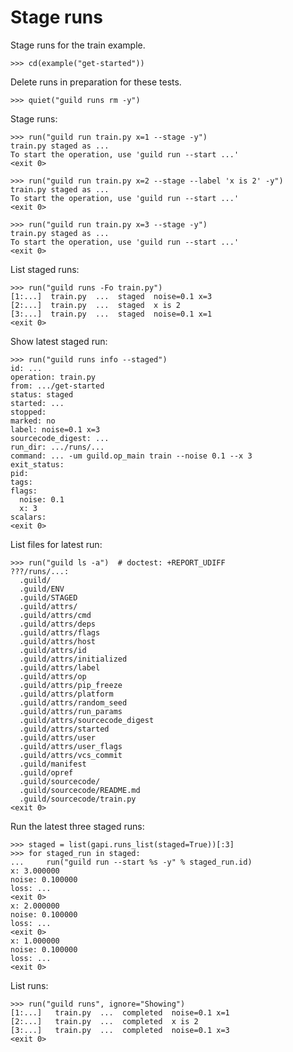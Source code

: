 # Stage runs

Stage runs for the train example.

    >>> cd(example("get-started"))

Delete runs in preparation for these tests.

    >>> quiet("guild runs rm -y")

Stage runs:

    >>> run("guild run train.py x=1 --stage -y")
    train.py staged as ...
    To start the operation, use 'guild run --start ...'
    <exit 0>

    >>> run("guild run train.py x=2 --stage --label 'x is 2' -y")
    train.py staged as ...
    To start the operation, use 'guild run --start ...'
    <exit 0>

    >>> run("guild run train.py x=3 --stage -y")
    train.py staged as ...
    To start the operation, use 'guild run --start ...'
    <exit 0>

List staged runs:

    >>> run("guild runs -Fo train.py")
    [1:...]  train.py  ...  staged  noise=0.1 x=3
    [2:...]  train.py  ...  staged  x is 2
    [3:...]  train.py  ...  staged  noise=0.1 x=1
    <exit 0>

Show latest staged run:

    >>> run("guild runs info --staged")
    id: ...
    operation: train.py
    from: .../get-started
    status: staged
    started: ...
    stopped:
    marked: no
    label: noise=0.1 x=3
    sourcecode_digest: ...
    run_dir: .../runs/...
    command: ... -um guild.op_main train --noise 0.1 --x 3
    exit_status:
    pid:
    tags:
    flags:
      noise: 0.1
      x: 3
    scalars:
    <exit 0>

List files for latest run:

    >>> run("guild ls -a")  # doctest: +REPORT_UDIFF
    ???/runs/...:
      .guild/
      .guild/ENV
      .guild/STAGED
      .guild/attrs/
      .guild/attrs/cmd
      .guild/attrs/deps
      .guild/attrs/flags
      .guild/attrs/host
      .guild/attrs/id
      .guild/attrs/initialized
      .guild/attrs/label
      .guild/attrs/op
      .guild/attrs/pip_freeze
      .guild/attrs/platform
      .guild/attrs/random_seed
      .guild/attrs/run_params
      .guild/attrs/sourcecode_digest
      .guild/attrs/started
      .guild/attrs/user
      .guild/attrs/user_flags
      .guild/attrs/vcs_commit
      .guild/manifest
      .guild/opref
      .guild/sourcecode/
      .guild/sourcecode/README.md
      .guild/sourcecode/train.py
    <exit 0>

Run the latest three staged runs:

    >>> staged = list(gapi.runs_list(staged=True))[:3]
    >>> for staged_run in staged:
    ...     run("guild run --start %s -y" % staged_run.id)
    x: 3.000000
    noise: 0.100000
    loss: ...
    <exit 0>
    x: 2.000000
    noise: 0.100000
    loss: ...
    <exit 0>
    x: 1.000000
    noise: 0.100000
    loss: ...
    <exit 0>

List runs:

    >>> run("guild runs", ignore="Showing")
    [1:...]   train.py  ...  completed  noise=0.1 x=1
    [2:...]   train.py  ...  completed  x is 2
    [3:...]   train.py  ...  completed  noise=0.1 x=3
    <exit 0>
